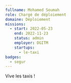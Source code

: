 ```yaml
---
fullname: Mohamed Soumah
role: Chargé de déploiement
domaine: Déploiement
missions:
  - start: 2022-05-23
    end: 2022-11-23
    status: admin
    employer: DGITM
    startups:
      - le-taxi
badges:
  - segur
---
```

Vive les taxis !